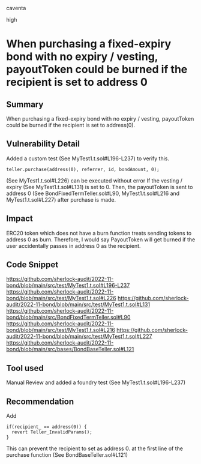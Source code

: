 caventa

high

# When purchasing a fixed-expiry bond with no expiry / vesting, payoutToken could be burned if the recipient is set to address 0

## Summary
When purchasing a fixed-expiry bond with no expiry / vesting, payoutToken could be burned if the recipient is set to address(0).

## Vulnerability Detail
Added a custom test (See MyTest1.t.sol#L196-L237) to verify this. 

```solidity
teller.purchase(address(0), referrer, id, bondAmount, 0);
```

(See MyTest1.t.sol#L226) can be executed without error If the vesting / expiry (See MyTest1.t.sol#L131) is set to 0. Then, the payoutToken is sent to address 0 (See BondFixedTermTeller.sol#L90, MyTest1.t.sol#L216 and MyTest1.t.sol#L227) after purchase is made.
 
## Impact
ERC20 token which does not have a burn function treats sending tokens to address 0 as burn. Therefore, I would say PayoutToken will get burned if the user accidentally passes in address 0 as the recipient. 

## Code Snippet
https://github.com/sherlock-audit/2022-11-bond/blob/main/src/test/MyTest1.t.sol#L196-L237
https://github.com/sherlock-audit/2022-11-bond/blob/main/src/test/MyTest1.t.sol#L226
https://github.com/sherlock-audit/2022-11-bond/blob/main/src/test/MyTest1.t.sol#L131
https://github.com/sherlock-audit/2022-11-bond/blob/main/src/BondFixedTermTeller.sol#L90
https://github.com/sherlock-audit/2022-11-bond/blob/main/src/test/MyTest1.t.sol#L216
https://github.com/sherlock-audit/2022-11-bond/blob/main/src/test/MyTest1.t.sol#L227
https://github.com/sherlock-audit/2022-11-bond/blob/main/src/bases/BondBaseTeller.sol#L121

## Tool used
Manual Review and added a foundry test (See MyTest1.t.sol#L196-L237)

## Recommendation
Add         
```solidity
if(recipient_ == address(0)) {
  revert Teller_InvalidParams();
}
```

This can prevent the recipient to set as address 0.
at the first line of the purchase function (See BondBaseTeller.sol#L121)